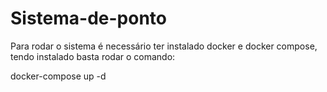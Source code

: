 # Sistema-de-ponto

Para rodar o sistema é necessário ter instalado docker e docker compose, tendo instalado basta rodar o comando:

docker-compose up -d
